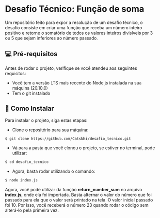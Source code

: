 # Desafio Técnico: Função de soma
Um repositório feito para expor a resolução de um desafio técnico, o desafio consiste em criar uma função que receba um número inteiro positivo e retorne o somatório de todos os valores inteiros divisíveis por 3 ou 5 que sejam inferiores ao número passado.

## 💻 Pré-requisitos
Antes de rodar o projeto, verifique se você atendeu aos seguintes requisitos:
- Você tem a versão LTS mais recente do Node.js instalada na sua máquina (20.10.0)
- Tem o git instalado

## 🚀 Como Instalar
Para instalar o projeto, siga estas etapas:
- Clone o repositório para sua máquina:
```bash
$ git clone https://github.com/Catskhi/desafio_tecnico.git
```
- Vá para a pasta que você clonou o projeto, se estiver no terminal, pode utilizar:
```bash
$ cd desafio_tecnico
```
- Agora, basta rodar utilizando o comando:
```bash
$ node index.js
```
Agora, você pode utilizar da função **return_number_sum** no arquivo **index.js**, onde ela foi importada. Basta alternar o valor do número que foi passado para ela que o valor será printado na tela. O valor inicial passado foi 10. Por isso, você receberá o número 23 quando rodar o código sem alterá-lo pela primeira vez.
